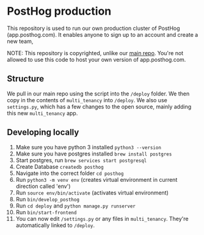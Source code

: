 # PostHog production

This repository is used to run our own production cluster of PostHog (app.posthog.com). It enables anyone to sign up to an account and create a new team, 

NOTE: This repository is copyrighted, unlike our [main repo](https://github.com/posthog/posthog). You're not allowed to use this code to host your own version of app.posthog.com.

## Structure

We pull in our main repo using the script into the `/deploy` folder. We then copy in the contents of `multi_tenancy` into `/deploy`. We also use `settings.py`, which has a few changes to the open source, mainly adding this new `multi_tenancy` app.

## Developing locally

1. Make sure you have python 3 installed `python3 --version`
2. Make sure you have postgres installed `brew install postgres`
3. Start postgres, run `brew services start postgresql`
4. Create Database `createdb posthog`
5. Navigate into the correct folder `cd posthog`
6. Run `python3 -m venv env` (creates virtual environment in current direction called 'env')
7. Run `source env/bin/activate` (activates virtual environment)
8. Run `bin/develop_posthog`
9. Run `cd deploy` and `python manage.py runserver`
10. Run `bin/start-frontend`
11. You can now edit `/settings.py` or any files in `multi_tenancy`. They're automatically linked to `/deploy`.